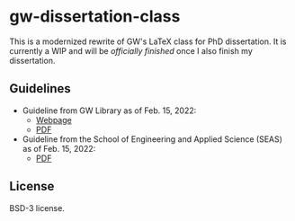 gw-dissertation-class
=====================

This is a modernized rewrite of GW's LaTeX class for PhD dissertation. It is
currently a WIP and will be _officially finished_ once I also finish my
dissertation.

## Guidelines

* Guideline from GW Library as of Feb. 15, 2022:
  * [Webpage](https://library.gwu.edu/gw-etd-formatting)
  * [PDF](https://library.gwu.edu/sites/default/files/2021-10/Downloadable%20University%20Formatting%20Guidelines%20Oct%205%202021.pdf)
* Guideline from the School of Engineering and Applied Science (SEAS) as of Feb. 15, 2022:
  * [PDF](https://graduate.seas.gwu.edu/sites/g/files/zaxdzs1526/f/downloads/SEAS%20PhD%20ETD%20Style%20Guide.pdf)

## License

BSD-3 license.
